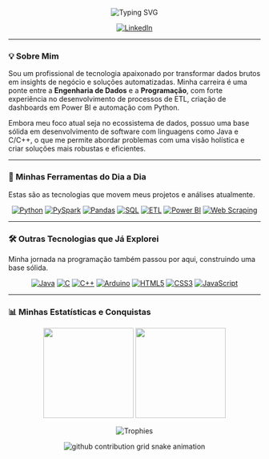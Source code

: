 <p align="center">
  <img src="https://readme-typing-svg.herokuapp.com?font=Fira+Code&size=24&pause=1000&color=00BFFF&center=true&vCenter=true&width=435&lines=Ol%C3%A1%2C+eu+sou+o+%5BJoão Pedro%5D!;Desenvolvedor+Python+%7C+Analista+de+Dados;Especialista+em+BI+%26+ETL;Resolvendo+problemas+com+c%C3%B3digo+e+dados." alt="Typing SVG" />
</p>

<p align="center">
  <a href="[www.linkedin.com/in/joaopedro100]" target="_blank"><img src="https://img.shields.io/badge/LinkedIn-0077B5?style=for-the-badge&logo=linkedin&logoColor=white" alt="LinkedIn"></a>
  </p>

---

### 💡 Sobre Mim

Sou um profissional de tecnologia apaixonado por transformar dados brutos em insights de negócio e soluções automatizadas. Minha carreira é uma ponte entre a **Engenharia de Dados** e a **Programação**, com forte experiência no desenvolvimento de processos de ETL, criação de dashboards em Power BI e automação com Python.

Embora meu foco atual seja no ecossistema de dados, possuo uma base sólida em desenvolvimento de software com linguagens como Java e C/C++, o que me permite abordar problemas com uma visão holística e criar soluções mais robustas e eficientes.

---

### 🚀 Minhas Ferramentas do Dia a Dia

Estas são as tecnologias que movem meus projetos e análises atualmente.

<p align="center">
  <a href="#"><img src="https://img.shields.io/badge/Python-3776AB?style=for-the-badge&logo=python&logoColor=white" alt="Python"></a>
  <a href="#"><img src="https://img.shields.io/badge/PySpark-E25A1C?style=for-the-badge&logo=apache-spark&logoColor=white" alt="PySpark"></a>
  <a href="#"><img src="https://img.shields.io/badge/Pandas-150458?style=for-the-badge&logo=pandas&logoColor=white" alt="Pandas"></a>
  <a href="#"><img src="https://img.shields.io/badge/SQL-025E8C?style=for-the-badge&logo=postgresql&logoColor=white" alt="SQL"></a>
  <a href="#"><img src="https://img.shields.io/badge/ETL-77428C?style=for-the-badge&logo=apache-airflow&logoColor=white" alt="ETL"></a>
  <a href="#"><img src="https://img.shields.io/badge/Power%20BI-F2C811?style=for-the-badge&logo=powerbi&logoColor=black" alt="Power BI"></a>
  <a href="#"><img src="https://img.shields.io/badge/Web%20Scraping-43B04A?style=for-the-badge&logo=python-requests&logoColor=white" alt="Web Scraping"></a>
</p>

---

### 🛠️ Outras Tecnologias que Já Explorei

Minha jornada na programação também passou por aqui, construindo uma base sólida.

<p align="center">
  <a href="#"><img src="https://img.shields.io/badge/Java-ED8B00?style=for-the-badge&logo=openjdk&logoColor=white" alt="Java"></a>
  <a href="#"><img src="https://img.shields.io/badge/C-00599C?style=for-the-badge&logo=c&logoColor=white" alt="C"></a>
  <a href="#"><img src="https://img.shields.io/badge/C++-00599C?style=for-the-badge&logo=cplusplus&logoColor=white" alt="C++"></a>
  <a href="#"><img src="https://img.shields.io/badge/Arduino-00979D?style=for-the-badge&logo=arduino&logoColor=white" alt="Arduino"></a>
  <a href="#"><img src="https://img.shields.io/badge/HTML5-E34F26?style=for-the-badge&logo=html5&logoColor=white" alt="HTML5"></a>
  <a href="#"><img src="https://img.shields.io/badge/CSS3-1572B6?style=for-the-badge&logo=css3&logoColor=white" alt="CSS3"></a>
  <a href="#"><img src="https://img.shields.io/badge/JavaScript-F7DF1E?style=for-the-badge&logo=javascript&logoColor=black" alt="JavaScript"></a>
</p>

---

### 📊 Minhas Estatísticas e Conquistas

<p align="center">
  <img height="180em" src="https://github-readme-stats.vercel.app/api?username=[joaopedroBH04]&show_icons=true&theme=tokyonight&include_all_commits=true&count_private=true"/>
  <img height="180em" src="https://github-readme-stats.vercel.app/api/top-langs/?username=[joaopedroBH04]&layout=compact&langs_count=7&theme=tokyonight"/>
</p>
<p align="center">
  <img src="https://github-profile-trophy.vercel.app/?username=[joaopedroBH04]&theme=dracula&row=1&column=7" alt="Trophies"/>
</p>

<div align="center">
  <picture>
    <source media="(prefers-color-scheme: dark)" srcset="https://raw.githubusercontent.com/[joaopedroBH04]/[joaopedroBH04]/output/github-contribution-grid-snake-dark.svg">
    <source media="(prefers-color-scheme: light)" srcset="https://raw.githubusercontent.com/[joaopedroBH04]/[joaopedroBH04]/output/github-contribution-grid-snake.svg">
    <img alt="github contribution grid snake animation" src="https://raw.githubusercontent.com/[joaopedroBH04]/[joaopedroBH04]/output/github-contribution-grid-snake.svg">
  </picture>
</div>
